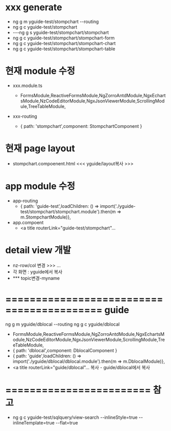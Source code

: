 # xxx generate
- ng g m yguide-test/stompchart --routing
- ng g c yguide-test/stompchart
- ---ng g s yguide-test/stompchart/stompchart
- ng g c yguide-test/stompchart/stompchart-form
- ng g c yguide-test/stompchart/stompchart-chart
- ng g c yguide-test/stompchart/stompchart-table

# 현재 module 수정
- xxx.module.ts	
  - FormsModule,ReactiveFormsModule,NgZorroAntdModule,NgxEchartsModule,NzCodeEditorModule,NgxJsonViewerModule,ScrollingModule,TreeTableModule,

- xxx-routing
  - { path: 'stompchart',component: StompchartComponent }

# 현재 page layout 
- stompchart.compoenent.html <<< yguide/layout복사 >>>

# app module 수정
- app-routing
  - { path: 'guide-test',loadChildren: () => import('./yguide-test/stompchart/stompchart.module').then(m => m.StompchartModule)},
- app.compoent
  - <a title routerLink="guide-test/stompchart"...

# detail view 개발
-	nz-row/col 변경 >>> <app-stompchart-form></app-stompchart-form> ...
- 각 화면 : yguide에서 복사
- *** topic변경-myname




# ========================================== guide
ng g m yguide/dblocal --routing
ng g c yguide/dblocal
  - FormsModule,ReactiveFormsModule,NgZorroAntdModule,NgxEchartsModule,NzCodeEditorModule,NgxJsonViewerModule,ScrollingModule,TreeTableModule,
  - { path: 'dblocal',component: DblocalComponent }
  - { path: 'guide',loadChildren: () => import('./yguide/dblocal/dblocal.module').then(m => m.DblocalModule)},
  - <a title routerLink="guide/dblocal"...
복사 - guide/dblocal에서 복사


# ======================== 참고
- ng g c yguide-test/sqlquery/view-search --inlineStyle=true --inlineTemplate=true --flat=true



